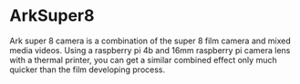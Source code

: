 # ArkSuper8
Ark super 8 camera is a combination of the super 8 film camera and mixed media videos. Using a raspberry pi 4b and 16mm raspberry pi camera lens with a thermal printer, you can get a similar combined effect only much quicker than the film developing process.


